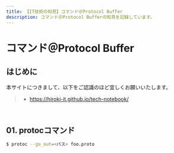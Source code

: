 ```yaml
---
title: 【IT技術の知見】コマンド＠Protocol Buffer
description: コマンド＠Protocol Bufferの知見を記録しています。
---
```


# コマンド＠Protocol Buffer

## はじめに

本サイトにつきまして、以下をご認識のほど宜しくお願いいたします。

> - https://hiroki-it.github.io/tech-notebook/

<br>

## 01. protocコマンド

```bash
$ protoc --go_out=<パス> foo.proto
```

<br>
